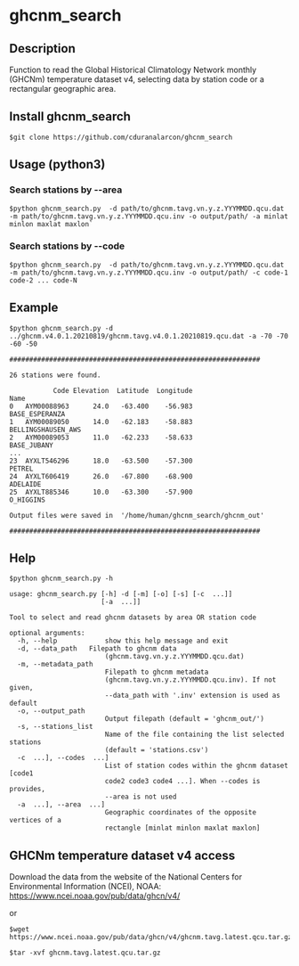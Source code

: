 # ghcnm_search

## Description

Function to read the Global Historical Climatology Network monthly (GHCNm) temperature dataset v4, selecting data by station code or a rectangular geographic area. 

## Install ghcnm_search

```
$git clone https://github.com/cduranalarcon/ghcnm_search
```

## Usage (python3)

###  Search stations by --area

```
$python ghcnm_search.py  -d path/to/ghcnm.tavg.vn.y.z.YYYMMDD.qcu.dat -m path/to/ghcnm.tavg.vn.y.z.YYYMMDD.qcu.inv -o output/path/ -a minlat minlon maxlat maxlon` 
```
###  Search stations by --code

```
$python ghcnm_search.py  -d path/to/ghcnm.tavg.vn.y.z.YYYMMDD.qcu.dat -m path/to/ghcnm.tavg.vn.y.z.YYYMMDD.qcu.inv -o output/path/ -c code-1 code-2 ... code-N
```
## Example


```
$python ghcnm_search.py -d ../ghcnm.v4.0.1.20210819/ghcnm.tavg.v4.0.1.20210819.qcu.dat -a -70 -70 -60 -50
```
```
###############################################################

26 stations were found.

           Code Elevation  Latitude  Longitude                         Name
0   AYM00088963      24.0   -63.400    -56.983               BASE_ESPERANZA
1   AYM00089050      14.0   -62.183    -58.883           BELLINGSHAUSEN_AWS
2   AYM00089053      11.0   -62.233    -58.633                  BASE_JUBANY
...
23  AYXLT546296      18.0   -63.500    -57.300                       PETREL
24  AYXLT606419      26.0   -67.800    -68.900                     ADELAIDE
25  AYXLT885346      10.0   -63.300    -57.900                    O_HIGGINS

Output files were saved in  '/home/human/ghcnm_search/ghcnm_out'

###############################################################
```
## Help

```
$python ghcnm_search.py -h
```
```
usage: ghcnm_search.py [-h] -d [-m] [-o] [-s] [-c  ...]]
                       [-a  ...]]

Tool to select and read ghcnm datasets by area OR station code

optional arguments:
  -h, --help            show this help message and exit
  -d, --data_path   Filepath to ghcnm data
                        (ghcnm.tavg.vn.y.z.YYYMMDD.qcu.dat)
  -m, --metadata_path
                        Filepath to ghcnm metadata
                        (ghcnm.tavg.vn.y.z.YYYMMDD.qcu.inv). If not given,
                        --data_path with '.inv' extension is used as default
  -o, --output_path
                        Output filepath (default = 'ghcnm_out/')
  -s, --stations_list
                        Name of the file containing the list selected stations
                        (default = 'stations.csv')
  -c  ...], --codes  ...]
                        List of station codes within the ghcnm dataset [code1
                        code2 code3 code4 ...]. When --codes is provides,
                        --area is not used
  -a  ...], --area  ...]
                        Geographic coordinates of the opposite vertices of a
                        rectangle [minlat minlon maxlat maxlon]                        
```

## GHCNm temperature dataset v4 access

Download the data from the website of the National Centers for Environmental Information (NCEI), NOAA: https://www.ncei.noaa.gov/pub/data/ghcn/v4/

or 

```
$wget https://www.ncei.noaa.gov/pub/data/ghcn/v4/ghcnm.tavg.latest.qcu.tar.gz
```
```
$tar -xvf ghcnm.tavg.latest.qcu.tar.gz
```
